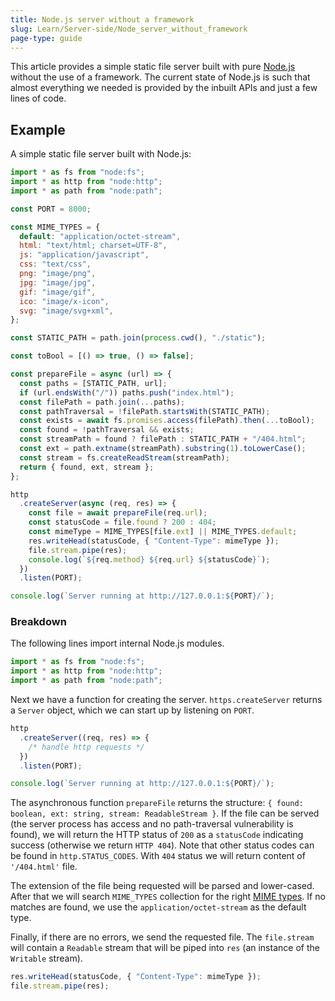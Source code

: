 ```yaml
---
title: Node.js server without a framework
slug: Learn/Server-side/Node_server_without_framework
page-type: guide
---
```




This article provides a simple static file server built with pure [Node.js](https://nodejs.org/en/) without the use of a framework.
The current state of Node.js is such that almost everything we needed is provided by the inbuilt APIs and just a few lines of code.

## Example

A simple static file server built with Node.js:

```js
import * as fs from "node:fs";
import * as http from "node:http";
import * as path from "node:path";

const PORT = 8000;

const MIME_TYPES = {
  default: "application/octet-stream",
  html: "text/html; charset=UTF-8",
  js: "application/javascript",
  css: "text/css",
  png: "image/png",
  jpg: "image/jpg",
  gif: "image/gif",
  ico: "image/x-icon",
  svg: "image/svg+xml",
};

const STATIC_PATH = path.join(process.cwd(), "./static");

const toBool = [() => true, () => false];

const prepareFile = async (url) => {
  const paths = [STATIC_PATH, url];
  if (url.endsWith("/")) paths.push("index.html");
  const filePath = path.join(...paths);
  const pathTraversal = !filePath.startsWith(STATIC_PATH);
  const exists = await fs.promises.access(filePath).then(...toBool);
  const found = !pathTraversal && exists;
  const streamPath = found ? filePath : STATIC_PATH + "/404.html";
  const ext = path.extname(streamPath).substring(1).toLowerCase();
  const stream = fs.createReadStream(streamPath);
  return { found, ext, stream };
};

http
  .createServer(async (req, res) => {
    const file = await prepareFile(req.url);
    const statusCode = file.found ? 200 : 404;
    const mimeType = MIME_TYPES[file.ext] || MIME_TYPES.default;
    res.writeHead(statusCode, { "Content-Type": mimeType });
    file.stream.pipe(res);
    console.log(`${req.method} ${req.url} ${statusCode}`);
  })
  .listen(PORT);

console.log(`Server running at http://127.0.0.1:${PORT}/`);
```

### Breakdown

The following lines import internal Node.js modules.

```js
import * as fs from "node:fs";
import * as http from "node:http";
import * as path from "node:path";
```

Next we have a function for creating the server. `https.createServer` returns a `Server` object, which we can start up by listening on `PORT`.

```js
http
  .createServer((req, res) => {
    /* handle http requests */
  })
  .listen(PORT);

console.log(`Server running at http://127.0.0.1:${PORT}/`);
```

The asynchronous function `prepareFile` returns the structure: `{ found: boolean, ext: string, stream: ReadableStream }`.
If the file can be served (the server process has access and no path-traversal vulnerability is found), we will return the HTTP status of `200` as a `statusCode` indicating success (otherwise we return `HTTP 404`).
Note that other status codes can be found in `http.STATUS_CODES`.
With `404` status we will return content of `'/404.html'` file.

The extension of the file being requested will be parsed and lower-cased. After that we will search `MIME_TYPES` collection for the right [MIME types](/en-US/docs/Web/HTTP/Basics_of_HTTP/MIME_types). If no matches are found, we use the `application/octet-stream` as the default type.

Finally, if there are no errors, we send the requested file. The `file.stream` will contain a `Readable` stream that will be piped into `res` (an instance of the `Writable` stream).

```js
res.writeHead(statusCode, { "Content-Type": mimeType });
file.stream.pipe(res);
```
